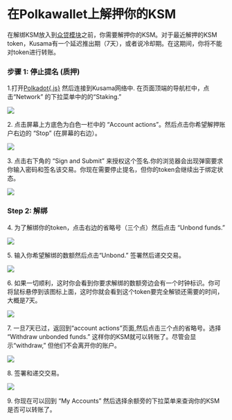 # 在Polkawallet上解押你的KSM

在解绑KSM放入到[众贷模块](../../)之前，你需要解押你的KSM。对于最近解押的KSM token，Kusama有一个延迟推出期（7天），或者说冷却期。在这期间，你将不能对token进行转账。

### 步骤 1: 停止提名 (质押) <a href="#step-1-stop-nominating-staking" id="step-1-stop-nominating-staking"></a>

1.打开[Polkadot{.js}](https://polkadot.js.org/apps/#/explorer) 然后连接到Kusama网络中. 在页面顶端的导航栏中，点击“Network” 的下拉菜单中的的“Staking.”

![](https://1503523808-files.gitbook.io/\~/files/v0/b/gitbook-legacy-files/o/assets%2F-MAz4EenwXLth\_HO\_hmJ%2F-M\_XzDQ\_gTPUWd4GhZf5%2F-M\_Y4ucmTs68yG4DSOap%2Fimage%201.png?alt=media\&token=8c2fc19a-8467-4642-994a-1d9fedea4d90)

2\. 点击屏幕上方底色为白色一栏中的 “Account actions”。然后点击你希望解押账户右边的 “Stop” (在屏幕的右边）。

![](https://1503523808-files.gitbook.io/\~/files/v0/b/gitbook-legacy-files/o/assets%2F-MAz4EenwXLth\_HO\_hmJ%2F-M\_Y5kGe-\_55Aym1yaHW%2F-M\_Y6Rsll03TC5uu77xP%2FImage2.png?alt=media\&token=18203868-7289-4ff6-b58c-18d92cf44fa7)

3\. 点击右下角的 “Sign and Submit” 来授权这个签名.你的浏览器会出现弹窗要求你输入密码和签名该交易。你现在需要停止提名，但你的token会继续出于绑定状态。

![](https://1503523808-files.gitbook.io/\~/files/v0/b/gitbook-legacy-files/o/assets%2F-MAz4EenwXLth\_HO\_hmJ%2F-M\_Y5kGe-\_55Aym1yaHW%2F-M\_Y6WgdXi7lBrv-uN1d%2FImage3.png?alt=media\&token=9a06152b-f2ac-4450-864e-7351ad54b461)

### Step 2: 解绑 <a href="#step-2-unbonding" id="step-2-unbonding"></a>

4\. 为了解绑你的token，点击右边的省略号（三个点）然后点击 “Unbond funds.”

![](https://1503523808-files.gitbook.io/\~/files/v0/b/gitbook-legacy-files/o/assets%2F-MAz4EenwXLth\_HO\_hmJ%2F-M\_Y5kGe-\_55Aym1yaHW%2F-M\_Y6djhOoTb-cSj08Tw%2FImage4.png?alt=media\&token=48d681ab-d64d-4704-8710-9fdc1cc65086)

5\. 输入你希望解绑的数额然后点击“Unbond.” 签署然后递交交易。

![](https://1503523808-files.gitbook.io/\~/files/v0/b/gitbook-legacy-files/o/assets%2F-MAz4EenwXLth\_HO\_hmJ%2F-M\_Y5kGe-\_55Aym1yaHW%2F-M\_Y6iwb1HJRV3e3lYgC%2FImage5.png?alt=media\&token=15b47437-e48f-4f13-a0d3-dc0c1cf02500)

6\. 如果一切顺利，这时你会看到你要求解绑的数额旁边会有一个时钟标识。你可将鼠标悬停到该图标上面，这时你就会看到这个token要完全解锁还需要的时间，大概是7天。

![](https://1503523808-files.gitbook.io/\~/files/v0/b/gitbook-legacy-files/o/assets%2F-MAz4EenwXLth\_HO\_hmJ%2F-M\_Y5kGe-\_55Aym1yaHW%2F-M\_Y6qY12LtINdDxZs0p%2FImage6.png?alt=media\&token=949d6467-290a-4590-b2c8-25a2319bfc58)

7\. 一旦7天已过，返回到“account actions”页面,然后点击三个点的省略号。选择 “Withdraw unbonded funds.” 这样你的KSM就可以转账了。尽管会显示“withdraw,” 但他们不会离开你的账户。

![](https://1503523808-files.gitbook.io/\~/files/v0/b/gitbook-legacy-files/o/assets%2F-MAz4EenwXLth\_HO\_hmJ%2F-MaFwiCq8nL3-BPjGsRs%2F-MaFyOlxrSLtgmpKA3\_l%2Fimage.png?alt=media\&token=cb8a241e-6181-40b1-9d03-8fa7120833fe)

8\. 签署和递交交易。

![](https://1503523808-files.gitbook.io/\~/files/v0/b/gitbook-legacy-files/o/assets%2F-MAz4EenwXLth\_HO\_hmJ%2F-MaFwiCq8nL3-BPjGsRs%2F-MaFyXv6XOaO-ppZQ4YD%2Fimage.png?alt=media\&token=59751b42-c37f-4b02-8116-440c2d717523)

9\. 你现在可以回到 “My Accounts” 然后选择余额旁的下拉菜单来查询你的KSM是否可以转账了。
